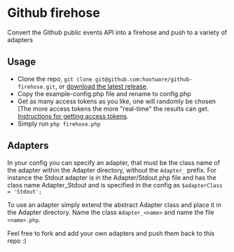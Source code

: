 # Github firehose

Convert the Github public events API into a firehose and push to a variety of adapters

## Usage

* Clone the repo, `git clone git@github.com:hootware/github-firehose.git`, or [download the latest release](https://github.com/hootware/github-firehose/zipball/master).
* Copy the example-config.php file and rename to config.php
* Get as many access tokens as you like, one will randomly be chosen (The more access tokens the more "real-time" the results can get. [Instructions for getting access tokens](http://developer.github.com/v3/oauth/).
* Simply run `php firehose.php`

## Adapters

In your config you can specify an adapter, that must be the class name of the adapter within the Adapter directory, without the `Adapter_` prefix.
For instance the Stdout adapter is in the Adapter/Stdout.php file and has the class name Adapter_Stdout and is specified in the config as `$adapterClass = 'Stdout';`

To use an adapter simply extend the abstract Adapter class and place it in the Adapter directory. Name the class `Adapter_<name>` and name the file `<name>.php`.

Feel free to fork and add your own adapters and push them back to this repo :)